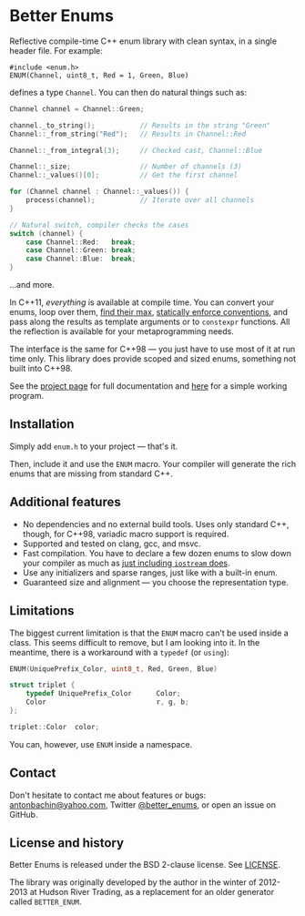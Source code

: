 # Better Enums

Reflective compile-time C++ enum library with clean syntax, in a single header
file. For example:

    #include <enum.h>
    ENUM(Channel, uint8_t, Red = 1, Green, Blue)

defines a type `Channel`. You can then do natural things such as:

```cpp
Channel channel = Channel::Green;

channel._to_string();           // Results in the string "Green"
Channel::_from_string("Red");   // Results in Channel::Red

Channel::_from_integral(3);     // Checked cast, Channel::Blue

Channel::_size;                 // Number of channels (3)
Channel::_values()[0];          // Get the first channel

for (Channel channel : Channel::_values()) {
    process(channel);           // Iterate over all channels
}

// Natural switch, compiler checks the cases
switch (channel) {
    case Channel::Red:   break;
    case Channel::Green: break;
    case Channel::Blue:  break;
}
```

...and more.

In C++11, *everything* is available at compile time. You can convert your enums,
loop over them, [find their max][max],
[statically enforce conventions][enforce], and pass along the results as
template arguments or to `constexpr` functions. All the reflection is available
for your metaprogramming needs.

The interface is the same for C++98 &mdash; you just have to use most of it at
run time only. This library does provide scoped and sized enums, something not
built into C++98.

See the [project page][project] for full documentation and [here][tutorial] for
a simple working program.

[max]:      http://aantron.github.io/better-enums/demo/BitSets.html
[enforce]:  http://aantron.github.io/better-enums/demo/SpecialValues.html
[project]:  http://aantron.github.io/better-enums
[tutorial]: http://aantron.github.io/better-enums/tutorial/HelloWorld.html

## Installation

Simply add `enum.h` to your project &mdash; that's it.

Then, include it and use the `ENUM` macro. Your compiler will generate the rich
enums that are missing from standard C++.

## Additional features

- No dependencies and no external build tools. Uses only standard C++, though,
  for C++98, variadic macro support is required.
- Supported and tested on clang, gcc, and msvc.
- Fast compilation. You have to declare a few dozen enums to slow down your
  compiler as much as [just including `iostream` does][performance].
- Use any initializers and sparse ranges, just like with a built-in enum.
- Guaranteed size and alignment &mdash; you choose the representation type.

[performance]: http://aantron.github.io/better-enums/Performance.html

## Limitations

The biggest current limitation is that the `ENUM` macro can't be used inside a
class. This seems difficult to remove, but I am looking into it. In the
meantime, there is a workaround with a `typedef` (or `using`):

```cpp
ENUM(UniquePrefix_Color, uint8_t, Red, Green, Blue)

struct triplet {
    typedef UniquePrefix_Color      Color;
    Color                           r, g, b;
};

triplet::Color  color;
```

You can, however, use `ENUM` inside a namespace.

## Contact

Don't hesitate to contact me about features or bugs:
[antonbachin@yahoo.com][email], Twitter [@better_enums][twitter], or open an
issue on GitHub.

[email]:   mailto:antonbachin@yahoo.com
[twitter]: https://twitter.com/better_enums

## License and history

Better Enums is released under the BSD 2-clause license. See
[LICENSE](https://github.com/aantron/better-enums/blob/master/LICENSE).

The library was originally developed by the author in the winter of 2012-2013 at
Hudson River Trading, as a replacement for an older generator called
`BETTER_ENUM`.
